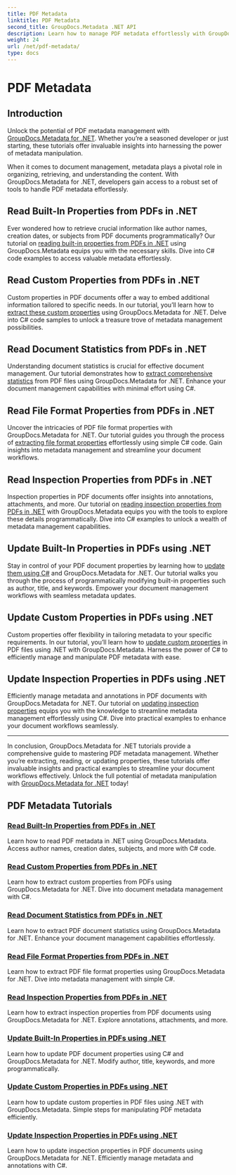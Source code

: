 ```yaml
---
title: PDF Metadata
linktitle: PDF Metadata
second_title: GroupDocs.Metadata .NET API
description: Learn how to manage PDF metadata effortlessly with GroupDocs.Metadata for .NET tutorials. Access built-in and custom properties with C# code.
weight: 24
url: /net/pdf-metadata/
type: docs
---
```

# PDF Metadata

## Introduction

Unlock the potential of PDF metadata management with [GroupDocs.Metadata for .NET](https://www.groupdocs.com/products/metadata/net). Whether you’re a seasoned developer or just starting, these tutorials offer invaluable insights into harnessing the power of metadata manipulation.

When it comes to document management, metadata plays a pivotal role in organizing, retrieving, and understanding the content. With GroupDocs.Metadata for .NET, developers gain access to a robust set of tools to handle PDF metadata effortlessly.

## Read Built-In Properties from PDFs in .NET

Ever wondered how to retrieve crucial information like author names, creation dates, or subjects from PDF documents programmatically? Our tutorial on [reading built-in properties from PDFs in .NET](./read-built-in-properties-pdfs/) using GroupDocs.Metadata equips you with the necessary skills. Dive into C# code examples to access valuable metadata effortlessly.


## Read Custom Properties from PDFs in .NET

Custom properties in PDF documents offer a way to embed additional information tailored to specific needs. In our tutorial, you’ll learn how to [extract these custom properties](./read-custom-properties-pdfs/) using GroupDocs.Metadata for .NET. Delve into C# code samples to unlock a treasure trove of metadata management possibilities.


## Read Document Statistics from PDFs in .NET

Understanding document statistics is crucial for effective document management. Our tutorial demonstrates how to [extract comprehensive statistics](./read-document-statistics-pdfs/) from PDF files using GroupDocs.Metadata for .NET. Enhance your document management capabilities with minimal effort using C#.

## Read File Format Properties from PDFs in .NET

Uncover the intricacies of PDF file format properties with GroupDocs.Metadata for .NET. Our tutorial guides you through the process of [extracting file format properties](./read-file-format-properties-pdfs/) effortlessly using simple C# code. Gain insights into metadata management and streamline your document workflows.

## Read Inspection Properties from PDFs in .NET

Inspection properties in PDF documents offer insights into annotations, attachments, and more. Our tutorial on [reading inspection properties from PDFs in .NET](./read-inspection-properties-pdfs/) with GroupDocs.Metadata equips you with the tools to explore these details programmatically. Dive into C# examples to unlock a wealth of metadata management capabilities.

## Update Built-In Properties in PDFs using .NET

Stay in control of your PDF document properties by learning how to [update them using C#](./update-built-in-properties-pdfs/) and GroupDocs.Metadata for .NET. Our tutorial walks you through the process of programmatically modifying built-in properties such as author, title, and keywords. Empower your document management workflows with seamless metadata updates.

## Update Custom Properties in PDFs using .NET

Custom properties offer flexibility in tailoring metadata to your specific requirements. In our tutorial, you’ll learn how to [update custom properties](./update-custom-properties-pdfs/) in PDF files using .NET with GroupDocs.Metadata. Harness the power of C# to efficiently manage and manipulate PDF metadata with ease.

## Update Inspection Properties in PDFs using .NET

Efficiently manage metadata and annotations in PDF documents with GroupDocs.Metadata for .NET. Our tutorial on [updating inspection properties](./update-inspection-properties-pdfs/) equips you with the knowledge to streamline metadata management effortlessly using C#. Dive into practical examples to enhance your document workflows seamlessly.

----

In conclusion, GroupDocs.Metadata for .NET tutorials provide a comprehensive guide to mastering PDF metadata management. Whether you’re extracting, reading, or updating properties, these tutorials offer invaluable insights and practical examples to streamline your document workflows effectively. Unlock the full potential of metadata manipulation with [GroupDocs.Metadata for .NET](https://www.groupdocs.com/products/metadata/net) today!
## PDF Metadata Tutorials
### [Read Built-In Properties from PDFs in .NET](./read-built-in-properties-pdfs/)
Learn how to read PDF metadata in .NET using GroupDocs.Metadata. Access author names, creation dates, subjects, and more with C# code.
### [Read Custom Properties from PDFs in .NET](./read-custom-properties-pdfs/)
Learn how to extract custom properties from PDFs using GroupDocs.Metadata for .NET. Dive into document metadata management with C#.
### [Read Document Statistics from PDFs in .NET](./read-document-statistics-pdfs/)
Learn how to extract PDF document statistics using GroupDocs.Metadata for .NET. Enhance your document management capabilities effortlessly.
### [Read File Format Properties from PDFs in .NET](./read-file-format-properties-pdfs/)
Learn how to extract PDF file format properties using GroupDocs.Metadata for .NET. Dive into metadata management with simple C#.
### [Read Inspection Properties from PDFs in .NET](./read-inspection-properties-pdfs/)
Learn how to extract inspection properties from PDF documents using GroupDocs.Metadata for .NET. Explore annotations, attachments, and more.
### [Update Built-In Properties in PDFs using .NET](./update-built-in-properties-pdfs/)
Learn how to update PDF document properties using C# and GroupDocs.Metadata for .NET. Modify author, title, keywords, and more programmatically.
### [Update Custom Properties in PDFs using .NET](./update-custom-properties-pdfs/)
Learn how to update custom properties in PDF files using .NET with GroupDocs.Metadata. Simple steps for manipulating PDF metadata efficiently.
### [Update Inspection Properties in PDFs using .NET](./update-inspection-properties-pdfs/)
Learn how to update inspection properties in PDF documents using GroupDocs.Metadata for .NET. Efficiently manage metadata and annotations with C#.
